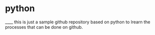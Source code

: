 # python
____ this is just a sample github repository based on python to lrearn the processes that can be done on  github.

